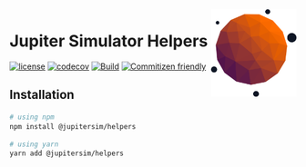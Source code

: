 <img src="https://raw.githubusercontent.com/JupiterSim/logo/master/png/min/icon.png" width="150px" align="right" />

# Jupiter Simulator Helpers

[![license](https://img.shields.io/github/license/jupitersim/helpers)](https://github.com/JupiterSim/grammar/blob/master/LICENSE) [![codecov](https://codecov.io/gh/JupiterSim/helpers/branch/master/graph/badge.svg)](https://codecov.io/gh/JupiterSim/helpers) [![Build](https://github.com/JupiterSim/helpers/workflows/Build/badge.svg?branch=master)](https://github.com/JupiterSim/helpers/actions) [![Commitizen friendly](https://img.shields.io/badge/commitizen-friendly-brightgreen.svg)](http://commitizen.github.io/cz-cli/)

## Installation

```sh
# using npm
npm install @jupitersim/helpers
```

```sh
# using yarn
yarn add @jupitersim/helpers
```
